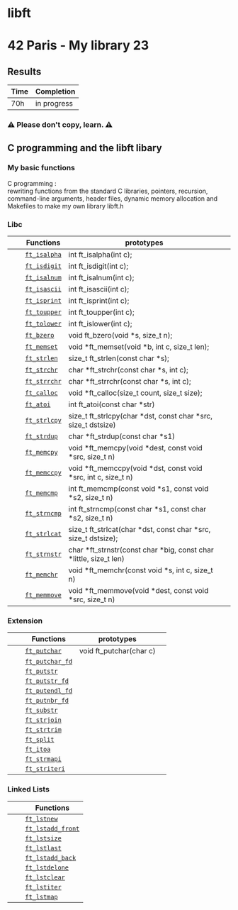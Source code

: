 # libft
# 42 Paris - My library 23

## Results

 | Time | Completion |
 | --- | ----|
 | 70h | in progress |
 
### ⚠️  Please don't copy, learn. ⚠️

## C programming and the libft libary
 ### My basic functions
C programming : <br> rewriting functions from the standard C libraries, 
pointers, recursion, command-line arguments, header files, 
dynamic memory allocation and Makefiles to make my own library libft.h

### Libc

|   |   |  Functions      | prototypes             |  |
|---|---|-------------|---|------------------------|
|  |  | [`ft_isalpha`]()  | int ft\_isalpha(int c); |
|  |  | [`ft_isdigit`]()  | int ft\_isdigit(int c); |
|  |  | [`ft_isalnum`]()  | int ft\_isalnum(int c); |
|  |  | [`ft_isascii`]()  | int ft\_isascii(int c); |
|  |  | [`ft_isprint`]()  | int ft\_isprint(int c); |
|  |  | [`ft_toupper`]()  | int ft\_toupper(int c); |
|  |  | [`ft_tolower`]()  | int ft\_islower(int c); |
|  |  | [`ft_bzero`]()  | void ft\_bzero(void \*s, size\_t n); |
|  |  | [`ft_memset`]()  | void \*ft\_memset(void \*b, int c, size\_t len); |
|  |  | [`ft_strlen`]()  | size\_t ft\_strlen(const char \*s); |
|  |  | [`ft_strchr`]()  | char \*ft\_strchr(const char \*s, int c); |
|  |  | [`ft_strrchr`]()  | char \*ft\_strrchr(const char \*s, int c); |
|  |  | [`ft_calloc`]()  | void	\*ft\_calloc(size\_t count, size\_t size); |
|  |  | [`ft_atoi`]()  | int	ft\_atoi(const char \*str) |
|  |  | [`ft_strlcpy`]()  | size\_t	ft\_strlcpy(char \*dst, const char \*src, size\_t dstsize) |
|  |  | [`ft_strdup`]() | char	\*ft\_strdup(const char \*s1) |
|  |  | [`ft_memcpy`]()  | void	\*ft\_memcpy(void \*dest, const void \*src, size\_t n) |
|  |  | [`ft_memccpy`]()  | void   \*ft\_memccpy(void \*dst, const void \*src, int c, size\_t n) |
|  |  | [`ft_memcmp`]()  | int	ft\_memcmp(const void \*s1, const void \*s2, size\_t n) |
|  |  | [`ft_strncmp`]()  | int	ft\_strncmp(const char \*s1, const char \*s2, size\_t n) |
|  |  | [`ft_strlcat`]()  | size\_t  ft\_strlcat(char \*dst, const char \*src, size\_t dstsize);|
|  |  | [`ft_strnstr`]()  | char	\*ft\_strnstr(const char \*big, const char \*little, size\_t len) |
|  |  | [`ft_memchr`]()  | void	\*ft\_memchr(const void \*s, int c, size\_t n) |
|  |  | [`ft_memmove`]()  | void	\*ft\_memmove(void \*dest, const void \*src, size\_t n)  |

### Extension

|   |   |  Functions      | prototypes             |  |
|---|---|-------------|---|------------------------|
|   |   | [`ft_putchar`]()  |void	ft\_putchar(char c) |
|   |   | [`ft_putchar_fd`]()  |
|   |   | [`ft_putstr`]()  |
|   |   | [`ft_putstr_fd`]()  |
|   |   | [`ft_putendl_fd`]()  |
|   |   | [`ft_putnbr_fd`]()  |
|   |   | [`ft_substr`]()  |
|   |   | [`ft_strjoin`]()  |
|   |   | [`ft_strtrim`]()  |
|   |   | [`ft_split`]()  |
|   |   | [`ft_itoa`]()  |
|   |   | [`ft_strmapi`]()  |
|   |   | [`ft_striteri`]()  |

### Linked Lists

|  |  |  Functions  |
|---|---|-------------|
|   |   | [`ft_lstnew`]()  |
|   |   | [`ft_lstadd_front`]()  |
|   |   | [`ft_lstsize`]()  |
|   |   | [`ft_lstlast`]()  |
|   |   | [`ft_lstadd_back`]()  |
|   |   | [`ft_lstdelone`]()  |
|   |   | [`ft_lstclear`]()  |
|   |   | [`ft_lstiter`]()  |
|   |   | [`ft_lstmap`]()  |

